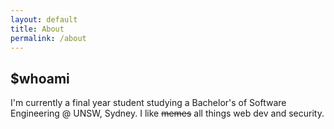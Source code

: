 ```yaml
---
layout: default
title: About
permalink: /about
---
```


## $whoami

I'm currently a final year student studying a Bachelor's of Software Engineering @ UNSW, Sydney. I like ~~memes~~ all things web dev and security.

